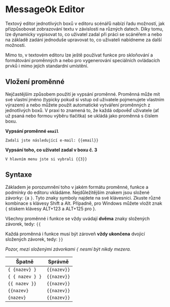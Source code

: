 # MessageOk Editor

Textový editor jednotlivých boxů v editoru scénářů nabízí řadu možností, jak přizpůsobovat zobrazování textu v závislosti na různých datech. Díky tomu, lze dynamicky vypisovat to, co uživatel zadal při práci se scánéřem a nebo na základě zadání jednoduše upravovat to, co uživateli nabídneme za další možnosti. 

Mimo to, v textovém editoru lze ještě používat funkce pro skloňování a formátování proměnných a nebo pro vygenerování speciálních ovládacích prvků i mimo jejich standardní umístění.

## Vložení proměnné

Nejčastějším způsobem použití je vypsání proměnné. Proměnná může mít své vlastní jméno (typicky pokud si vstup od uživatele pojmenujete vlastním výrazem) a nebo můžete použít automatické vytváření proměnných z jednotlivých boxů. V praxi to znamená to, že každá odpověď uživatele (ať už psaná nebo formou výběru tlačítka) se ukládá jako proměnná s číslem boxu.

**Vypsání proměnné ``email``**

```
Zadali jste následující e-mail: {{email}}
```

**Vypsání toho, co uživatel zadal v boxu č. 3**

```
V hlavním menu jste si vybrali {{3}}
```

## Syntaxe

Základem je porozumnění toho v jakém formátu proměnné, funkce a podmínky do editoru vkládáme. Nejdůležitějším znakem jsou složené závorky: ``{``a ``}``. Tyto znaky symboly najdete na své klávesnici. Zkuste různé kombinace s klávesy Shift a Alt. Případně, pro Windows můžete vložit znak { stiskem klávesy ALT+123 a ALT+125 pro }.

Všechny proměnné i funkce se vždy uvádají **dvěma** znaky složených závorek, tedy: ``{{``

Každá proměnná i funkce musí být zároveň **vždy ukončena** dvojicí složených závorek, tedy: ``}}``

*Pozor, mezi složenými závorkami ``{`` nesmí být nikdy mezera.*

| Špatně      | Správně   |
|-------------|-----------|
| ``{ {nazev} }`` | ``{{nazev}}`` |
| ``{ { nazev } }`` | ``{{nazev}}`` |
| ``{{ nazev }}`` | ``{{nazev}}`` |
| ``{{nazev}``  | ``{{nazev}}`` |
| ``{nazev}`` | ``{{nazev}}`` |
